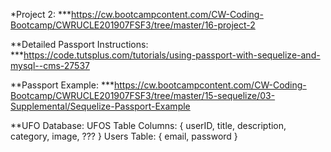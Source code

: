 *Project 2:
    ***https://cw.bootcampcontent.com/CW-Coding-Bootcamp/CWRUCLE201907FSF3/tree/master/16-project-2

**Detailed Passport Instructions:
    ***https://code.tutsplus.com/tutorials/using-passport-with-sequelize-and-mysql--cms-27537

**Passport Example:
    ***https://cw.bootcampcontent.com/CW-Coding-Bootcamp/CWRUCLE201907FSF3/tree/master/15-sequelize/03-Supplemental/Sequelize-Passport-Example

**UFO Database:
    UFOS Table Columns:
        {
            userID,
            title,
            description,
            category,
            image,
            ???
        }
    Users Table:
        {
            email,
            password
        }
